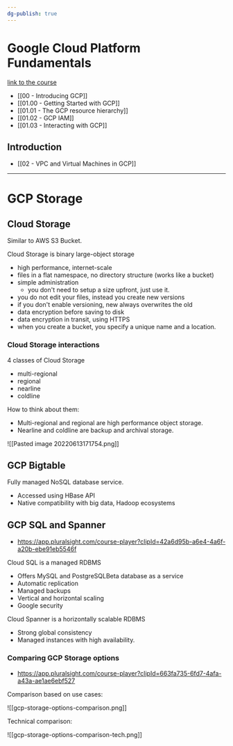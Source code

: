 ```yaml
---
dg-publish: true
---
```

# Google Cloud Platform Fundamentals

[link to the course](https://app.pluralsight.com/channels/player?courseId=5d5cf01d-b8e2-493b-bc77-73be1236a4ec&channelId=a81a554f-59dc-4eee-a30a-83744d11a381)

- [[00 - Introducing GCP]]
- [[01.00 - Getting Started with GCP]]
- [[01.01 - The GCP resource hierarchy]]
- [[01.02 - GCP IAM]]
- [[01.03 - Interacting with GCP]]


## Introduction
- [[02 - VPC and Virtual Machines in GCP]]

---

# GCP Storage 

## Cloud Storage

Similar to AWS S3 Bucket.

Cloud Storage is binary large-object storage

- high performance, internet-scale
- files in a flat namespace, no directory structure (works like a bucket)
- simple administration
    - you don't need to setup a size upfront, just use it.
- you do not edit your files, instead you create new versions
- if you don't enable versioning, new always overwrites the old
- data encryption before saving to disk
- data encryption in transit, using HTTPS
- when you create a bucket, you specify a unique name and a location.

### Cloud Storage interactions


4 classes of Cloud Storage

- multi-regional
- regional
- nearline
- coldline


How to think about them:

- Multi-regional and regional are high performance object storage.
- Nearline and coldline are backup and archival storage.

![[Pasted image 20220613171754.png]]


## GCP Bigtable

Fully managed NoSQL database service.

- Accessed using HBase API
- Native compatibility with big data, Hadoop ecosystems


## GCP SQL and Spanner

- <https://app.pluralsight.com/course-player?clipId=42a6d95b-a6e4-4a6f-a20b-ebe91eb5546f>

Cloud SQL is a managed RDBMS

- Offers MySQL and PostgreSQLBeta database as a service
- Automatic replication
- Managed backups
- Vertical and horizontal scaling
- Google security

Cloud Spanner is a horizontally scalable RDBMS

- Strong global consistency
- Managed instances with high availability.

### Comparing GCP Storage options

- <https://app.pluralsight.com/course-player?clipId=663fa735-6fd7-4afa-a43a-ae1ae6ebf527>


Comparison based on use cases:

![[gcp-storage-options-comparison.png]]

Technical comparison:

![[gcp-storage-options-comparison-tech.png]]
